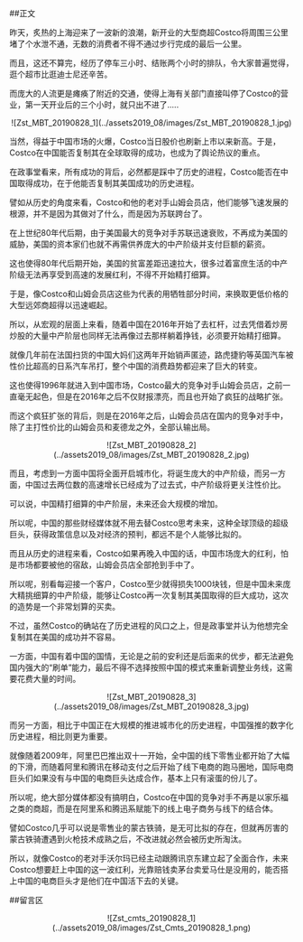 ##正文

昨天，炙热的上海迎来了一波新的浪潮，新开业的大型商超Costco将周围三公里堵了个水泄不通，无数的消费者不得不通过步行完成的最后一公里。

而且，这还不算完，经历了停车三小时、结账两个小时的排队，令大家普遍觉得，逛个超市比逛迪士尼还辛苦。

而庞大的人流更是瘫痪了附近的交通，使得上海有关部门直接叫停了Costco的营业，第一天开业后的三个小时，就只出不进了.....

 <div align="center">![Zst_MBT_20190828_1](../assets2019_08/images/Zst_MBT_20190828_1.jpg)</div>

当然，得益于中国市场的火爆，Costco当日股价也刷新上市以来新高。于是，Costco在中国能否复制其在全球取得的成功，也成为了舆论热议的重点。

在政事堂看来，所有成功的背后，必然都是踩中了历史的进程，Costco能否在中国取得成功，在于他能否复制其美国成功的历史进程。

譬如从历史的角度来看，Costco和他的老对手山姆会员店，他们能够飞速发展的根源，并不是因为其做对了什么，而是因为苏联跨台了。

在上世纪80年代后期，由于美国最大的竞争对手苏联迅速衰败，不再成为美国的威胁，美国的资本家们也就不再需供养庞大的中产阶级并支付巨额的薪资。

这也使得80年代后期开始，美国的贫富差距迅速拉大，很多过着富庶生活的中产阶级无法再享受到高速的发展红利，不得不开始精打细算。

于是，像Costco和山姆会员店这些为代表的用牺牲部分时间，来换取更低价格的大型远郊商超得以迅速崛起。

所以，从宏观的层面上来看，随着中国在2016年开始了去杠杆，过去凭借着炒房炒股的大量中产阶层也同样无法再像过去那样躺着挣钱，必须要开始精打细算。

就像几年前在法国扫货的中国大妈们这两年开始销声匿迹，路虎捷豹等英国汽车被性价比超高的日系汽车吊打，整个中国的消费趋势都迎来了巨大的转变。

这也使得1996年就进入到中国市场，Costco最大的竞争对手山姆会员店，之前一直毫无起色，但是在2016年之后不仅财报漂亮，而且也开始了疯狂的战略扩张。

而这个疯狂扩张的背后，则是在2016年之后，山姆会员店在国内的竞争对手中，除了主打性价比的山姆会员和麦德龙之外，全部认输出局。

 <div align="center">![Zst_MBT_20190828_2](../assets2019_08/images/Zst_MBT_20190828_2.jpg)</div>

而且，考虑到一方面中国将全面开启城市化，将诞生庞大的中产阶级，而另一方面，中国过去两位数的高速增长已经成为了过去式，中产阶级将更关注性价比。

可以说，中国精打细算的中产阶层，未来还会大规模的增加。

所以呢，中国的那些财经媒体就不用去替Costco思考未来，这种全球顶级的超级巨头，获得政策信息以及对经济的预判，都远不是个人能够比拟的。

而且从历史的进程来看，Costco如果再晚入中国的话，中国市场庞大的红利，怕是市场都要被他的宿敌，山姆会员店全部抢到手中了。

所以呢，别看每迎接一个客户，Costco至少就得损失1000块钱，但是中国未来庞大精挑细算的中产阶级，能够让Costco再一次复制其美国取得的巨大成功，这次的造势是一个非常划算的买卖。


不过，虽然Costco的确站在了历史进程的风口之上，但是政事堂并认为他想完全复制其在美国的成功并不容易。

一方面，中国有着中国的国情，无论是之前的安利还是后面来的优步，都无法避免国内强大的“刷单”能力，最后不得不选择按照中国的模式来重新调整业务线，这需要花费大量的时间。
 
 <div align="center">![Zst_MBT_20190828_3](../assets2019_08/images/Zst_MBT_20190828_3.jpg)</div>

而另一方面，相比于中国正在大规模的推进城市化的历史进程，中国强推的数字化历史进程，相比则更为重要。

就像随着2009年，阿里巴巴推出双十一开始，全中国的线下零售业都开始了大幅的下滑，而随着阿里和腾讯在移动支付之后开始了线下电商的跑马圈地，国际电商巨头们如果没有与中国的电商巨头达成合作，基本上只有滚蛋的份儿了。

所以呢，绝大部分媒体都没有搞明白，Costco在中国的竞争对手不再是以家乐福之类的商超，而是在阿里系和腾迅系赋能下的线上电子商务与线下的结合体。

譬如Costco几乎可以说是零售业的蒙古铁骑，是无可比拟的存在，但就再厉害的蒙古铁骑遭遇到火枪技术成熟之后，不改进就必然会被历史所淘汰。

所以，就像Costco的老对手沃尔玛已经主动跟腾讯京东建立起了全面合作，未来Costco想要赶上中国的这一波红利，光靠赔钱卖茅台卖爱马仕是没用的，能否搭上中国的电商巨头才是他们在中国活下去的关键。

##留言区
 <div align="center">![Zst_cmts_20190828_1](../assets2019_08/images/Zst_Cmts_20190828_1.png)</div>